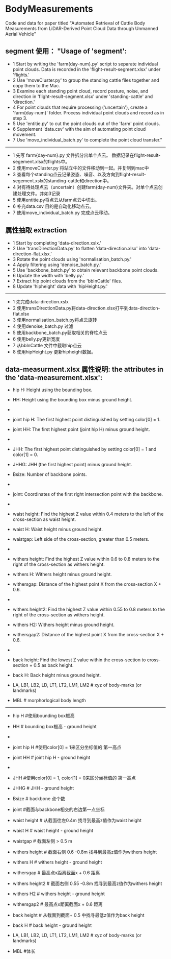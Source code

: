 # BodyMeasurements
Code and data for paper titled "Automated Retrieval of Cattle Body Measurements from LiDAR-Derived Point Cloud Data through Unmanned Aerial Vehicle" 

## segment 使用： "Usage of 'segment':

- 1 Start by writing the 'farm{day-num}.py' script to separate individual point clouds. Data is recorded in the 'flight-result-segment.xlsx' under 'flights.'
- 2 Use 'moveCluster.py' to group the standing cattle files together and copy them to the Mac.
- 3 Examine each standing point cloud, record posture, noise, and direction in 'flight-result-segment.xlsx' under 'standing-cattle' and 'direction.'
- 4 For point clouds that require processing ('uncertain'), create a 'farm{day-num}' folder. Process individual point clouds and record as in step 3.
- 5 Use 'entitie.py' to cut the point clouds out of the 'farm' point clouds.
- 6 Supplement 'data.csv' with the aim of automating point cloud movement.
- 7 Use 'move_individual_batch.py' to complete the point cloud transfer."

-------

- 1 先写 farm{day-num}.py 文件拆分出单个点云。 
  数据记录在flight-result-segement.xlsx的flights中。
- 2 使用moveCluster.py 将站立牛的文件移动到一起。并复制到mac中
- 3 查看每个standing点云记录姿态、噪音、以及方向到flight-result-segement.xslx的standing-cattle和direction中。
- 4 对有待处理点云（uncertain）创建farm{day-num}文件夹。对单个点云创建处理文件。并如3记录
- 5 使用entitie.py将点云从farm点云中切出。
- 6 补充data.csv 目的是自动化移动点云。
- 7 使用move_individual_batch.py 完成点云移动。

## 属性抽取 extraction
- 1 Start by completing 'data-direction.xslx.'
- 2 Use 'transDirectionData.py' to flatten 'data-direction.xlsx' into 'data-direction-flat.xlsx.'
- 3 Rotate the point clouds using 'normalisation_batch.py.'
- 4 Apply filtering using 'denoise_batch.py.'
- 5 Use 'backbone_batch.py' to obtain relevant backbone point clouds.
- 6 Update the width with 'belly.py.'
- 7 Extract hip point clouds from the 'bbInCattle' files.
- 8 Update 'hipheight' data with 'hipHeight.py.'

-------

- 1 先完成data-direction.xslx
- 2 使用transDirectionData.py将data-direction.xlsx打平到data-direction-flat.xlsx
- 3 使用normalisation_batch.py将点云旋转
- 4 使用denoise_batch.py 过滤
- 5 使用backbone_batch.py获取相关的脊柱点云
- 6 使用belly.py更新宽度
- 7 从bbInCattle 文件中截取hip点云
- 8 使用hipHeight.py 更新hipheight数据。

## data-measurment.xlsx 属性说明: the attributes in the 'data-measurement.xlsx':

- hip H: Height using the bounding box.
- HH: Height using the bounding box minus ground height.
- 
- joint hip H: The first highest point distinguished by setting color[0] = 1.
- joint HH: The first highest point (joint hip H) minus ground height.
- 
- JHH: The first highest point distinguished by setting color[0] = 1 and color[1] = 0.
- JHHG: JHH (the first highest point) minus ground height.
- Bsize: Number of backbone points.
- 
- joint: Coordinates of the first right intersection point with the backbone.
- 
- waist height: Find the highest Z value within 0.4 meters to the left of the cross-section as waist height.
- waist H: Waist height minus ground height.
- waistgap: Left side of the cross-section, greater than 0.5 meters.
- 
- withers height: Find the highest Z value within 0.6 to 0.8 meters to the right of the cross-section as withers height.
- withers H: Withers height minus ground height.
- withersgap: Distance of the highest point X from the cross-section X + 0.6.
- 
- withers height2: Find the highest Z value within 0.55 to 0.8 meters to the right of the cross-section as withers height.
- withers H2: Withers height minus ground height.
- withersgap2: Distance of the highest point X from the cross-section X + 0.6.
- 
- back height: Find the lowest Z value within the cross-section to cross-section + 0.5 as back height.
- back H: Back height minus ground height.

- LA, LB1, LB2, LD, LT1, LT2, LM1, LM2 # xyz of body-marks (or landmarks)

- MBL # morphorlogical body length

-------

-  hip H #使用bounding box框高 
-  HH # bounding box框高 - ground height
-
-  joint hip H #使用color[0] = 1来区分坐标值的 第一高点
-  joint HH # joint hip H - ground height
-
-  JHH #使用color[0] = 1, color[1] = 0来区分坐标值的 第一高点
-  JHHG # JHH - ground height
-  Bsize # backbone 点个数

-  joint #截面与backbone相交的右边第一点坐标

-  waist height # 从截面往左0.4m 找寻到最高z值作为waist height
-  waist H # waist height - ground height
-  waistgap # 截面左侧 > 0.5 m

-  withers height # 截面右侧 0.6 -0.8m 找寻到最高z值作为withers height
-  withers H  # withers height - ground height
-  withersgap	 # 最高点x距离截面x + 0.6 距离

-  withers height2 # 截面右侧 0.55 -0.8m 找寻到最高z值作为withers height
-  withers H2	# withers height - ground height
-  withersgap2 # 最高点x距离截面x + 0.6 距离

-  back height # 从截面到截面+ 0.5 中找寻最低z值作为back height
-  back H # back height - ground height

- LA, LB1, LB2, LD, LT1, LT2, LM1, LM2 # xyz of body-marks (or landmarks)

- MBL #体长